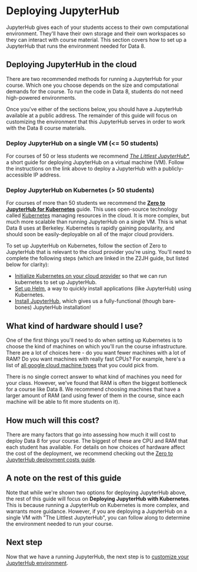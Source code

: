 # Deploying JupyterHub

JupyterHub gives each of your students access to their own
computational environment. They'll have their own storage and their
own workspaces so they can interact with course material. This section
covers how to set up a JupyterHub that runs the environment needed for
Data 8.

## Deploying JupyterHub in the cloud

There are two recommended methods for running a JupyterHub for your course.
Which one you choose depends on the size and computational demands for the course.
To run the code in Data 8, students do not need high-powered environments.

Once you've either of the sections below, you should have a JupyterHub available at a
public address. The remainder of this guide will focus on customizing the
environment that this JupyterHub serves in order to work with the Data 8
course materials.

### Deploy JupyterHub on a single VM (<= 50 students)

For courses of 50 or less students we recommend
[*The Littlest JupyterHub**](https://the-littlest-jupyterhub.readthedocs.io/en/latest/),
a short guide for deploying JupyterHub on a virtual machine (VM).
Follow the instructions on the link above to deploy a JupyterHub with a publicly-accessible
IP address.

### Deploy JupyterHub on Kubernetes (> 50 students)

For courses of more than 50 students we recommend the
[**Zero to JupyterHub for Kubernetes**](https://zero-to-jupyterhub.readthedocs.io/en/latest/) guide.
This uses open-source technology called [Kubernetes](https://kubernetes.io/)
managing resources in the cloud. It is more complex, but much more scalable than
running JupyterHub on a single VM. This is what Data 8 uses at Berkeley.
Kubernetes is rapidly gaining popularity, and should soon be easily-deployable
on all of the major cloud providers.

To set up JupyterHub on Kubernetes, follow the section of
Zero to JupyterHub that is relevant to the cloud
provider you're using. You'll need to complete the following steps (which are linked
in the Z2JH guide, but listed below for clarity):

* [Initialize Kubernetes on your cloud provider](https://zero-to-jupyterhub.readthedocs.io/en/latest/create-k8s-cluster.html)
  so that we can run kubernetes to set up JupyterHub.
* [Set up Helm](https://zero-to-jupyterhub.readthedocs.io/en/latest/setup-helm.html), a way to quickly install applications (like JupyterHub) using Kubernetes.
* [Install JupyterHub](https://zero-to-jupyterhub.readthedocs.io/en/latest/setup-jupyterhub.html),
  which gives us a fully-functional (though bare-bones) JupyterHub installation!


## What kind of hardware should I use?

One of the first things you'll need to do when setting up Kubernetes is to choose the kind
of machines on which you'll run the course infrastructure. There are a lot of choices here -
do you want fewer machines with a lot of RAM? Do you want machines with really fast CPUs? For
example, here's a list of [all google cloud machine types](https://cloud.google.com/compute/docs/machine-types)
that you could pick from.

There is no single correct answer to what kind of machines you need for your class. However,
we've found that RAM is often the biggest bottleneck for a course like Data 8. We recommend
choosing machines that have a larger amount of RAM (and using fewer of them in the course, since
each machine will be able to fit more students on it).


## How much will this cost?

There are many factors that go into assessing how much it will cost to deploy
Data 8 for your course. The biggest of these are CPU and RAM that each student
has available.  For details on how choices of hardware affect the cost of the
deployment, we recommend checking out the [Zero to JupyterHub deployment costs guide](https://zero-to-jupyterhub.readthedocs.io/en/latest/cost.html).


## A note on the rest of this guide

Note that while we're shown two options for deploying JupyterHub above,
the rest of this guide will focus on **Deploying JupyterHub with Kubernetes**.
This is because running a JupyterHub on Kubernetes is more complex,
and warrants more guidance. However, if you are deploying a JupyterHub on a single VM
with "The Littlest JupyterHub", you can follow along to determine the environment
needed to run your course.

## Next step
Now that we have a running JupyterHub, the next step is
to [customize your JupyterHub environment](customize_hub_environment).

